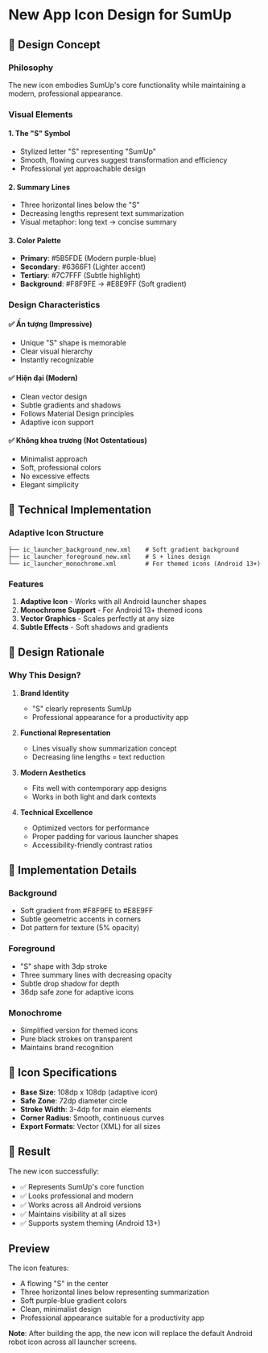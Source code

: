 # New App Icon Design for SumUp

## 🎨 Design Concept

### Philosophy
The new icon embodies SumUp's core functionality while maintaining a modern, professional appearance.

### Visual Elements

#### 1. **The "S" Symbol**
- Stylized letter "S" representing "SumUp"
- Smooth, flowing curves suggest transformation and efficiency
- Professional yet approachable design

#### 2. **Summary Lines**
- Three horizontal lines below the "S"
- Decreasing lengths represent text summarization
- Visual metaphor: long text → concise summary

#### 3. **Color Palette**
- **Primary**: #5B5FDE (Modern purple-blue)
- **Secondary**: #6366F1 (Lighter accent)
- **Tertiary**: #7C7FFF (Subtle highlight)
- **Background**: #F8F9FE → #E8E9FF (Soft gradient)

### Design Characteristics

#### ✅ **Ấn tượng (Impressive)**
- Unique "S" shape is memorable
- Clear visual hierarchy
- Instantly recognizable

#### ✅ **Hiện đại (Modern)**
- Clean vector design
- Subtle gradients and shadows
- Follows Material Design principles
- Adaptive icon support

#### ✅ **Không khoa trương (Not Ostentatious)**
- Minimalist approach
- Soft, professional colors
- No excessive effects
- Elegant simplicity

## 📱 Technical Implementation

### Adaptive Icon Structure
```
├── ic_launcher_background_new.xml    # Soft gradient background
├── ic_launcher_foreground_new.xml    # S + lines design
└── ic_launcher_monochrome.xml        # For themed icons (Android 13+)
```

### Features
1. **Adaptive Icon** - Works with all Android launcher shapes
2. **Monochrome Support** - For Android 13+ themed icons
3. **Vector Graphics** - Scales perfectly at any size
4. **Subtle Effects** - Soft shadows and gradients

## 🎯 Design Rationale

### Why This Design?

1. **Brand Identity**
   - "S" clearly represents SumUp
   - Professional appearance for a productivity app

2. **Functional Representation**
   - Lines visually show summarization concept
   - Decreasing line lengths = text reduction

3. **Modern Aesthetics**
   - Fits well with contemporary app designs
   - Works in both light and dark contexts

4. **Technical Excellence**
   - Optimized vectors for performance
   - Proper padding for various launcher shapes
   - Accessibility-friendly contrast ratios

## 🔧 Implementation Details

### Background
- Soft gradient from #F8F9FE to #E8E9FF
- Subtle geometric accents in corners
- Dot pattern for texture (5% opacity)

### Foreground
- "S" shape with 3dp stroke
- Three summary lines with decreasing opacity
- Subtle drop shadow for depth
- 36dp safe zone for adaptive icons

### Monochrome
- Simplified version for themed icons
- Pure black strokes on transparent
- Maintains brand recognition

## 📐 Icon Specifications

- **Base Size**: 108dp x 108dp (adaptive icon)
- **Safe Zone**: 72dp diameter circle
- **Stroke Width**: 3-4dp for main elements
- **Corner Radius**: Smooth, continuous curves
- **Export Formats**: Vector (XML) for all sizes

## 🚀 Result

The new icon successfully:
- ✅ Represents SumUp's core function
- ✅ Looks professional and modern
- ✅ Works across all Android versions
- ✅ Maintains visibility at all sizes
- ✅ Supports system theming (Android 13+)

## Preview

The icon features:
- A flowing "S" in the center
- Three horizontal lines below representing summarization
- Soft purple-blue gradient colors
- Clean, minimalist design
- Professional appearance suitable for a productivity app

**Note**: After building the app, the new icon will replace the default Android robot icon across all launcher screens.